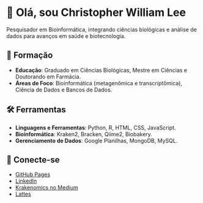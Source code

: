 # 👋 Olá, sou Christopher William Lee

Pesquisador em Bioinformática, integrando ciências biológicas e análise de dados para avanços em saúde e biotecnologia.

## 🌱 Formação
- **Educação**: Graduado em Ciências Biológicas, Mestre em Ciências e Doutorando em Farmácia.
- **Áreas de Foco**: Bioinformática (metagenômica e transcriptômica), Ciência de Dados e Bancos de Dados.

## 🛠️ Ferramentas
- **Linguagens e Ferramentas**: Python, R, HTML, CSS, JavaScript.
- **Bioinformática**: Kraken2, Bracken, Qiime2, Biobakery.
- **Gerenciamento de Dados**: Google Planilhas, MongoDB, MySQL.

## 🔗 Conecte-se
- [GitHub Pages](https://christopherwilliamlee.github.io)
- [LinkedIn](https://www.linkedin.com/in/christopher-lee-390643197/)
- [Krakenomics no Medium](https://medium.com/@krakenomics)
- [Lattes](http://lattes.cnpq.br/5196836637403621)
